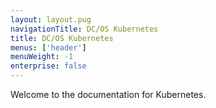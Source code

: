```yaml
---
layout: layout.pug
navigationTitle: DC/OS Kubernetes
title: DC/OS Kubernetes
menus: ['header']
menuWeight: -1
enterprise: false
---
```


Welcome to the documentation for Kubernetes.
